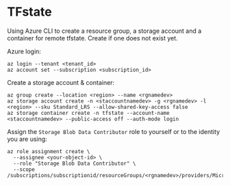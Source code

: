 # TFstate
Using Azure CLI to create a resource group, a storage account and a container for remote tfstate.
Create if one does not exist yet.

Azure login:
```
az login --tenant <tenant_id>
az account set --subscription <subscription_id>
```

Create a storage account & container:
```
az group create --location <region> --name <rgnamedev>
az storage account create -n <staccountnamedev> -g <rgnamedev> -l <region> --sku Standard_LRS --allow-shared-key-access false
az storage container create -n tfstate --account-name <staccountnamedev> --public-access off --auth-mode login
```

Assign the `Storage Blob Data Contributor` role to yourself or to the identity you are using:
```
az role assignment create \
  --assignee <your-object-id> \
  --role "Storage Blob Data Contributor" \
  --scope /subscriptions/subscriptionid/resourceGroups/<rgnamedev>/providers/Microsoft.Storage/storageAccounts/<staccountnamedev>
```